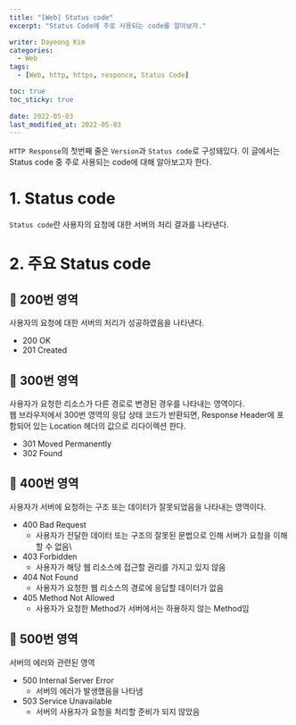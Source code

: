 ```yaml
---
title: "[Web] Status code"
excerpt: "Status Code에 주로 사용되는 code를 알아보자."

writer: Dayeong Kim
categories:
  - Web
tags:
  - [Web, http, https, responce, Status Code]

toc: true
toc_sticky: true
 
date: 2022-05-03
last_modified_at: 2022-05-03
---
```

`HTTP Response`의 첫번째 줄은 `Version`과 `Status code`로 구성돼있다. 이 글에서는 Status code 중 주로 사용되는 code에 대해 알아보고자 한다.

# 1. Status code
`Status code`란 사용자의 요청에 대한 서버의 처리 결과를 나타낸다.

# 2. 주요 Status code
## 📌 **200번 영역**
사용자의 요청에 대한 서버의 처리가 성공하였음을 나타낸다.
- 200 OK
- 201 Created  

## 📌 **300번 영역**
사용자가 요청한 리소스가 다른 경로로 변경된 경우를 나타내는 영역이다.  
웹 브라우저에서 300번 영역의 응답 상태 코드가 반환되면, Response Header에 포함되어 있는 Location 헤더의 값으로 리다이렉션 한다.
- 301 Moved Permanently
- 302 Found

## 📌 **400번 영역**
사용자가 서버에 요청하는 구조 또는 데이터가 잘못되었음을 나타내는 영역이다.
- 400 Bad Request
  - 사용자가 전달한 데이터 또는 구조의 잘못된 문법으로 인해 서버가 요청을 이해할 수 없음\
- 403 Forbidden
  - 사용자가 해당 웹 리소스에 접근할 권리를 가지고 있지 않음
- 404 Not Found
  - 사용자가 요청한 웹 리소스의 경로에 응답할 데이터가 없음
- 405 Method Not Allowed
  - 사용자가 요청한 Method가 서버에서는 하용하지 않는 Method임

## 📌 **500번 영역**
서버의 에러와 관련된 영역
- 500 Internal Server Error
  - 서버의 에러가 발생했음을 나타냄
- 503 Service Unavailable
  - 서버의 사용자가 요청을 처리할 준비가 되지 않았음